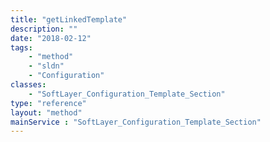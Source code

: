 ```yaml
---
title: "getLinkedTemplate"
description: ""
date: "2018-02-12"
tags:
    - "method"
    - "sldn"
    - "Configuration"
classes:
    - "SoftLayer_Configuration_Template_Section"
type: "reference"
layout: "method"
mainService : "SoftLayer_Configuration_Template_Section"
---
```


